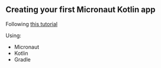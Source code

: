 ## Creating your first Micronaut Kotlin app

Following [this tutorial](https://guides.micronaut.io/creating-your-first-micronaut-app-kotlin/guide/index.html)

Using:

* Micronaut
* Kotlin
* Gradle





